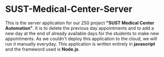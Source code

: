 # SUST-Medical-Center-Server

This is the server application for our 250 project **"SUST Medical Center Automation"**. 
It is to delete the previous day appointments and to add a new day at the end of already available days for the students to make new appointments.
As we couldn't deploy this application to the cloud, we will run it manually everyday.
This application is written entirely in **javascript** and the frameword used is **Node.js**.
